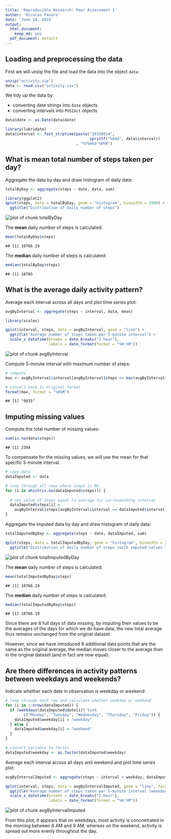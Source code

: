 ```yaml
---
title: 'Reproducible Research: Peer Assessment 1'
author: 'Nicolas Favaro'
date: 'June 14, 2015'
output:
  html_document:
    keep_md: yes
  pdf_document: default
---
```




## Loading and preprocessing the data

First we will unzip the file and load the data into the object `data`:


```r
unzip("activity.zip")
data <- read.csv("activity.csv")
```

We tidy up the data by:

* converting date strings into `Date` objects
* converting intervals into `POSIXct` objects


```r
data$date <- as.Date(data$date)

library(lubridate)
data$interval <- fast_strptime(paste("20150614",
                                     sprintf("%04d", data$interval))
                               , "%Y%m%d %H%M")
```

## What is mean total number of steps taken per day?

Aggregate the data by day and draw histogram of daily data:


```r
totalByDay <- aggregate(steps ~ date, data, sum)

library(ggplot2)
qplot(steps, data = totalByDay, geom = "histogram", binwidth = 2000) +
  ggtitle("Distribution of daily number of steps")
```

![plot of chunk totalByDay](figure/totalByDay-1.png) 

The **mean** daily number of steps is calculated:


```r
mean(totalByDay$steps)
```

```
## [1] 10766.19
```

The **median** daily number of steps is calculated:


```r
median(totalByDay$steps)
```

```
## [1] 10765
```


## What is the average daily activity pattern?

Average each interval across all days and plot time series plot:


```r
avgByInterval <- aggregate(steps ~ interval, data, mean)

library(scales)

qplot(interval, steps, data = avgByInterval, geom = "line") +
  ggtitle("Average number of steps taken per 5-minute interval") +
  scale_x_datetime(breaks = date_breaks("2 hour"),
                   labels = date_format(format = "%H:%M"))
```

![plot of chunk avgByInterval](figure/avgByInterval-1.png) 

Compute 5-minute interval with maximum number of steps:


```r
# compute
max <- avgByInterval$interval[avgByInterval$steps == max(avgByInterval$steps)]

# convert back to original format
format(max, format = "%H%M")
```

```
## [1] "0835"
```


## Imputing missing values

Compute the total number of missing values:


```r
sum(is.na(data$steps))
```

```
## [1] 2304
```

To compensate for the missing values, we will use the mean for that specific 5-minute interval.


```r
# copy data
dataImputed <- data

# loop through all rows where steps is NA
for (i in which(is.na(dataImputed$steps))) {
  
  # set value of steps equal to average for corresponding interval
  dataImputed$steps[i] = 
    avgByInterval$steps[avgByInterval$interval == dataImputed$interval[i]]
}
```

Aggregate the imputed data by day and draw histogram of daily data:


```r
totalImputedByDay <- aggregate(steps ~ date, dataImputed, sum)

qplot(steps, data = totalImputedByDay, geom = "histogram", binwidth = 2000) +
  ggtitle("Distribution of daily number of steps (with imputed values for NA)")
```

![plot of chunk totalImputedByDay](figure/totalImputedByDay-1.png) 

The **mean** daily number of steps is calculated:


```r
mean(totalImputedByDay$steps)
```

```
## [1] 10766.19
```

The **median** daily number of steps is calculated:


```r
median(totalImputedByDay$steps)
```

```
## [1] 10766.19
```

Since there are 8 full days of data missing, by imputing their values to be the averages of the days for which we do have data, the new total average thus remains unchanged from the original dataset.

However, since we have introduced 8 additional data points that are the same as the original average, the median moves closer to the average than in the original dataset (and in fact are now equal).

## Are there differences in activity patterns between weekdays and weekends?

Indicate whether each date in observation is weekday or weekend:


```r
# loop through each row and calculate whether weekday or weekend
for (i in 1:nrow(dataImputed)) {
  if (weekdays(dataImputed$date[i]) %in% 
        c("Monday", "Tuesday", "Wednesday", "Thursday", "Friday")) {
    dataImputed$weekday[i] = "weekday"
  } else {
    dataImputed$weekday[i] = "weekend"
  }
}

# convert variable to factor
dataImputed$weekday <- as.factor(dataImputed$weekday)
```

Average each interval across all days and weekend and plot time series plot:


```r
avgByIntervalImputed <- aggregate(steps ~ interval + weekday, dataImputed, mean)

qplot(interval, steps, data = avgByIntervalImputed, geom = "line", facets = weekday ~ .) +
  ggtitle("Average number of steps taken per 5-minute interval (weekday vs. weekend") +
  scale_x_datetime(breaks = date_breaks("2 hour"),
                   labels = date_format(format = "%H:%M"))
```

![plot of chunk avgByIntervalImputed](figure/avgByIntervalImputed-1.png) 

From this plot, it appears that on weekdays, most activity is concnetrated in the morning between 8 AM and 9 AM, whereas on the weekend, activity is spread out more evenly throughout the day.
